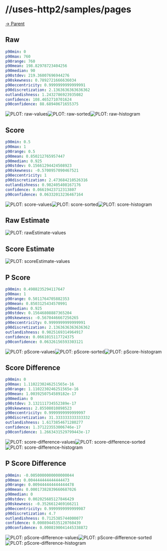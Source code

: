 
# //uses-http2/samples/pages

[→ Parent](../..)


## Raw


```yaml
p90min: 0
p90max: 760
p90range: 760
p90mean: 198.82978723404256
p90median: 90
p90stdev: 219.36007696944276
p90skewness: 0.7892721666636034
p90eccentricity: 0.9999999999999991
p90discretization: 2.1363636363636362
outlandishness: 1.2432786923935082
confidence: 108.4652710701624
p90confidence: 88.68940671655375

```

![PLOT: raw-values](./raw/values.svg)![PLOT: raw-sorted](./raw/sorted.svg)![PLOT: raw-histogram](./raw/histogram.svg)
## Score


```yaml
p90min: 0.5
p90max: 1
p90range: 0.5
p90mean: 0.850212765957447
p90median: 0.925
p90stdev: 0.15661294424508923
p90skewness: -0.5700957090467521
p90eccentricity: 1
p90discretization: 2.473684210526316
outlandishness: 0.982405408167176
confidence: 0.06619423712313807
p90confidence: 0.06332013236467164

```

![PLOT: score-values](./score/values.svg)![PLOT: score-sorted](./score/sorted.svg)![PLOT: score-histogram](./score/histogram.svg)
## Raw Estimate

![PLOT: rawEstimate-values](./rawEstimate/values.svg)
## Score Estimate

![PLOT: scoreEstimate-values](./scoreEstimate/values.svg)
## P Score


```yaml
p90min: 0.4988235294117647
p90max: 1
p90range: 0.5011764705882353
p90mean: 0.8503125434570991
p90median: 0.925
p90stdev: 0.15646808887365204
p90skewness: -0.5670446667256265
p90eccentricity: 0.9999999999999991
p90discretization: 2.1363636363636362
outlandishness: 0.9825169314964917
confidence: 0.0661015117724375
p90confidence: 0.06326156593303121

```

![PLOT: pScore-values](./pScore/values.svg)![PLOT: pScore-sorted](./pScore/sorted.svg)![PLOT: pScore-histogram](./pScore/histogram.svg)
## Score Difference


```yaml
p90min: 0
p90max: 1.1102230246251565e-16
p90range: 1.1102230246251565e-16
p90mean: 1.0039250754589182e-17
p90median: 0
p90stdev: 3.132111734552389e-17
p90skewness: 2.85508010898523
p90eccentricity: 0.9999999999999997
p90discretization: 31.333333333333332
outlandishness: 1.6173854671280277
confidence: 1.371223553006746e-17
p90confidence: 1.2663431529799443e-17

```

![PLOT: score-difference-values](./score-difference/values.svg)![PLOT: score-difference-sorted](./score-difference/sorted.svg)![PLOT: score-difference-histogram](./score-difference/histogram.svg)
## P Score Difference


```yaml
p90min: -0.0050000000000000044
p90max: 0.004444444444444473
p90range: 0.009444444444444478
p90mean: 0.00017382839660687026
p90median: 0
p90stdev: 0.002025685127846429
p90skewness: -0.3526612469166211
p90eccentricity: 0.9999999999999987
p90discretization: 4.7
outlandishness: 0.7125385744000077
confidence: 0.0008944535120760439
p90confidence: 0.0008190041445338872

```

![PLOT: pScore-difference-values](./pScore-difference/values.svg)![PLOT: pScore-difference-sorted](./pScore-difference/sorted.svg)![PLOT: pScore-difference-histogram](./pScore-difference/histogram.svg)